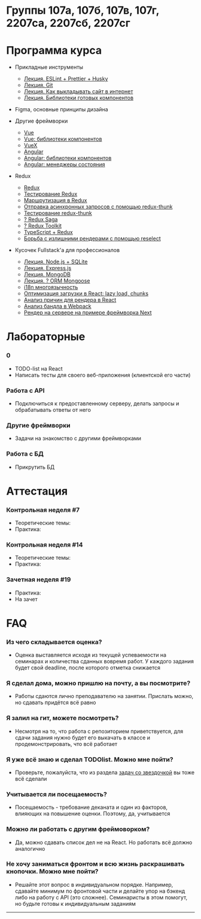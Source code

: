 # Группы 107а, 107б, 107в, 107г, 2207са, 2207сб, 2207сг
 
# Программа курса

* Прикладные инструменты
   * [Лекция. ESLint + Prettier + Husky](https://github.com/dmitryweiner/web-lectures/raw/main/old/%D0%9B%D0%B5%D0%BA%D1%86%D0%B8%D1%8F%20eslint%20prettier%20husky.pptx)
   * [Лекция. Git](https://dmitryweiner.github.io/web-lectures/Basic%20-%20Git.html)
   * [Лекция. Как выкладывать сайт в интернет](https://dmitryweiner.github.io/web-lectures/Deploy.html#/)
   * [Лекция. Библиотеки готовых компонентов](https://dmitryweiner.github.io/web-lectures/React%20-%20Component%20libraries.html)

* Figma, основные принципы дизайна

* Другие фреймворки
   * [Vue](https://dmitryweiner.github.io/web-lectures/Vue.html#/)
   * [Vue: библиотеки компонентов](https://dmitryweiner.github.io/web-lectures/Vue%20-%20UI%20Libraries.html#/)
   * [VueX](https://dmitryweiner.github.io/web-lectures/Vue%20-%20VueX.html#/)
   * [Angular](https://dmitryweiner.github.io/web-lectures/Angular.html#/)
   * [Angular: библиотеки компонентов](https://dmitryweiner.github.io/web-lectures/Angular%20-%20UI%20Libraries.html#/)
   * [Angular: менеджеры состояния](https://dmitryweiner.github.io/web-lectures/Angular%20-%20State%20Managers.html#/)

* Redux
   * [Redux](https://dmitryweiner.github.io/web-lectures/Redux%20-%20Basic.html#/)
   * [Тестирование Redux](https://dmitryweiner.github.io/web-lectures/Redux%20-%20Testing%20Redux.html#/)
   * [Маршрутизация в Redux](https://dmitryweiner.github.io/web-lectures/Redux%20-%20Router.html)
   * [Отправка асинхронных запросов с помощью redux-thunk](https://dmitryweiner.github.io/web-lectures/Redux%20-%20Redux%20Thunk.html#/)
   * [Тестирование redux-thunk](https://dmitryweiner.github.io/web-lectures/Redux%20-%20Testing%20Redux%20Thunk.html#/)
   * [? Redux Saga](https://dmitryweiner.github.io/web-lectures/Redux%20-%20Redux%20Saga.html#/)
   * [? Redux Toolkit](https://dmitryweiner.github.io/web-lectures/Redux%20-%20Redux%20Toolkit.html#/)
   * [TypeScript + Redux](https://dmitryweiner.github.io/web-lectures/Redux%20-%20TypeScript%20with%20Redux.html#/)
   * [Борьба с излишними рендерами с помощью reselect](https://dmitryweiner.github.io/web-lectures/Redux%20-%20UseMemo%20reselect.html#/)

* Кусочек Fullstack'а для профессионалов 
   * [Лекция. Node.js + SQLite](https://dmitryweiner.github.io/web-lectures/SQLite.html)
   * [Лекция. Express.js](https://dmitryweiner.github.io/web-lectures/Express.html#/)
   * [Лекция. MongoDB](https://dmitryweiner.github.io/web-lectures/Mongo.html#/)
   * [Лекция. ? ORM Mongoose](https://dmitryweiner.github.io/web-lectures/Mongoose.html#/)
   * [i18n многоязычность]()
   * [Оптимизация загрузки в React: lazy load, chunks]()
   * [Анализ причин для рендера в React]()
   * [Анализ бандла в Webpack]()
   * [Рендер на сервере на примере фреймворка Next]()

# Лабораторные

### 0

* TODO-list на React
* Написать тесты для своего веб-приложения (клиентской его части)

### Работа с API

*  Подключиться к предоставленному серверу, делать запросы и обрабатывать ответы от него

### Другие фреймворки

* Задачи на знакомство с другими фреймворками

### Работа с БД

* Прикрутить БД

# Аттестация

### Контрольная неделя #7

* Теоретические темы:
* Практика: 
  
### Контрольная неделя #14

* Теоретические темы: 
* Практика: 

### Зачетная неделя #19

* Практика:
* На зачет

# FAQ

### Из чего складывается оценка?

- Оценка выставляется исходя из текущей успеваемости на семинарах и количества сданных вовремя работ. У каждого задания будет свой deadline, после которого отметка снижается

### Я сделал дома, можно пришлю на почту, а вы посмотрите?

- Работы сдаются лично преподавателю на занятии. Прислать можно, но сдавать придётся всё равно

### Я залил на гит, можете посмотреть?

- Несмотря на то, что работа с репозиторием приветствуется, для сдачи задания нужно будет его выкачать в классе и продемонстрировать, что всё работает

### Я уже всё знаю и сделал TODOlist. Можно мне пойти?

- Проверьте, пожалуйста, что из раздела [задач со звездочкой](src/adv.md) вы тоже всё сделали

### Учитывается ли посещаемость?

- Посещаемость - требование деканата и один из факторов, влияющих на повышение оценки. Поэтому, да, учитывается

### Можно ли работать с другим фреймоворком?

- Да, можно сдавать список дел не на React. Но работать всё должно аналогично

### Не хочу заниматься фронтом и всю жизнь раскрашивать кнопочки. Можно мне пойти?

- Решайте этот вопрос в индивидуальном порядке. Например, сдавайте минимум по фронтовой части и делайте упор на бэкенд либо на работу с API (это сложнее). Семинаристы в этом помогут, но будьте готовы к индивидуальным заданиям 

---
